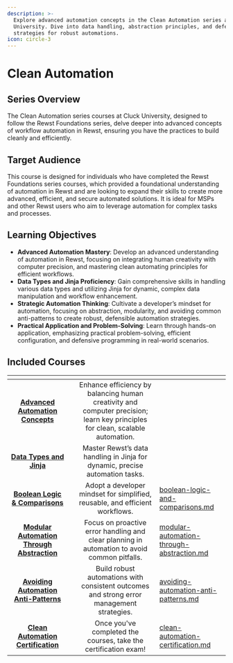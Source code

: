 ```yaml
---
description: >-
  Explore advanced automation concepts in the Clean Automation series at Cluck
  University. Dive into data handling, abstraction principles, and defensive
  strategies for robust automations.
icon: circle-3
---
```


# Clean Automation

## Series Overview

The Clean Automation series courses at Cluck University, designed to follow the Rewst Foundations series, delve deeper into advanced concepts of workflow automation in Rewst, ensuring you have the practices to build cleanly and efficiently.

## **Target Audience**

This course is designed for individuals who have completed the Rewst Foundations series courses, which provided a foundational understanding of automation in Rewst and are looking to expand their skills to create more advanced, efficient, and secure automated solutions. It is ideal for MSPs and other Rewst users who aim to leverage automation for complex tasks and processes.

## Learning Objectives

* **Advanced Automation Mastery**: Develop an advanced understanding of automation in Rewst, focusing on integrating human creativity with computer precision, and mastering clean automating principles for efficient workflows.
* **Data Types and Jinja Proficiency**: Gain comprehensive skills in handling various data types and utilizing Jinja for dynamic, complex data manipulation and workflow enhancement.
* **Strategic Automation Thinking**: Cultivate a developer’s mindset for automation, focusing on abstraction, modularity, and avoiding common anti-patterns to create robust, defensible automation strategies.
* **Practical Application and Problem-Solving**: Learn through hands-on application, emphasizing practical problem-solving, efficient configuration, and defensive programming in real-world scenarios.

## **Included Courses**

<table data-view="cards"><thead><tr><th align="center"></th><th align="center"></th><th align="center"></th><th data-hidden data-card-target data-type="content-ref"></th></tr></thead><tbody><tr><td align="center"><a href="advanced-automation-concepts.md"><strong>Advanced Automation Concepts</strong></a></td><td align="center"></td><td align="center">Enhance efficiency by balancing human creativity and computer precision; learn key principles for clean, scalable automation.</td><td></td></tr><tr><td align="center"><a href="data-types-and-jinja.md"><strong>Data Types and Jinja</strong></a></td><td align="center"></td><td align="center">Master Rewst’s data handling in Jinja for dynamic, precise automation tasks.</td><td></td></tr><tr><td align="center"><a href="boolean-logic-and-comparisons.md"><strong>Boolean Logic &#x26; Comparisons</strong></a></td><td align="center"></td><td align="center">Adopt a developer mindset for simplified, reusable, and efficient workflows.</td><td><a href="boolean-logic-and-comparisons.md">boolean-logic-and-comparisons.md</a></td></tr><tr><td align="center"><a href="modular-automation-through-abstraction.md"><strong>Modular Automation Through Abstraction</strong></a></td><td align="center"></td><td align="center">Focus on proactive error handling and clear planning in automation to avoid common pitfalls.</td><td><a href="modular-automation-through-abstraction.md">modular-automation-through-abstraction.md</a></td></tr><tr><td align="center"><a href="avoiding-automation-anti-patterns.md"><strong>Avoiding Automation Anti-Patterns</strong></a></td><td align="center"></td><td align="center">Build robust automations with consistent outcomes and strong error management strategies.</td><td><a href="avoiding-automation-anti-patterns.md">avoiding-automation-anti-patterns.md</a></td></tr><tr><td align="center"><a href="avoiding-automation-anti-patterns.md"><strong>Clean Automation Certification</strong></a></td><td align="center"></td><td align="center">Once you've completed the courses, take the certification exam!</td><td><a href="clean-automation-certification.md">clean-automation-certification.md</a></td></tr></tbody></table>

###
